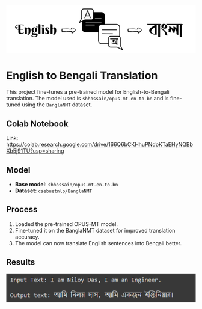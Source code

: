 ![logo](https://github.com/Niloy-Aiml34/English-To-Bengali-Translation/blob/main/translations.png)

# English to Bengali Translation

This project fine-tunes a pre-trained model for English-to-Bengali translation. The model used is `shhossain/opus-mt-en-to-bn` and is fine-tuned using the `BanglaNMT` dataset.

## Colab Notebook
  Link: https://colab.research.google.com/drive/166Q6bCKHhuPNdpKTaEHyNQBbXb5j91TU?usp=sharing
  
## Model

- **Base model**: `shhossain/opus-mt-en-to-bn`
- **Dataset**: `csebuetnlp/BanglaNMT` 

## Process

1. Loaded the pre-trained OPUS-MT model.
2. Fine-tuned it on the BanglaNMT dataset for improved translation accuracy.
3. The model can now translate English sentences into Bengali better.

## Results

![EnToBn.png](https://github.com/Niloy-Aiml34/English-To-Bengali-Translation/blob/main/EnToBn.png)


